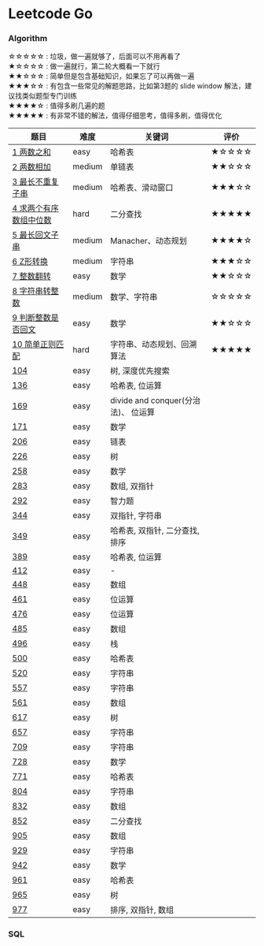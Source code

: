 # Leetcode Go

### Algorithm 

☆☆☆☆☆ :  垃圾，做一遍就够了，后面可以不用再看了     
★☆☆☆☆ :  做一遍就行，第二轮大概看一下就行      
★★☆☆☆ :  简单但是包含基础知识，如果忘了可以再做一遍   
★★★☆☆ :  有包含一些常见的解题思路，比如第3题的 slide window 解法，建议找类似题型专门训练     
★★★★☆ :  值得多刷几遍的题  
★★★★★ :  有非常不错的解法，值得仔细思考，值得多刷，值得优化    

题目 | 难度 | 关键词 | 评价| 
----|----|----|----|
[1 两数之和](./algs/1.go)|easy| 哈希表  | ★☆☆☆☆
[2 两数相加](./algs/2.go) | medium | 单链表 |★★☆☆☆
[3 最长不重复子串](./algs/3.go)|medium | 哈希表、滑动窗口 | ★★★☆☆
[4 求两个有序数组中位数](./algs/4.go) | hard | 二分查找  |★★★★★
[5 最长回文子串](./algs/5.go) | medium | Manacher、动态规划 | ★★★★☆ |
[6 Z形转换](./algs/6.go) | medium | 字符串 | ★★★☆☆ | 
[7 整数翻转](./algs/7.go) | easy| 数学 |  ★★☆☆☆
[8 字符串转整数](./algs/8.go) | medium | 数学、字符串 | ☆☆☆☆☆  
[9 判断整数是否回文](./algs/9.go) | easy |  数学 | ★★☆☆☆ 
[10 简单正则匹配](./algs/10.go) | hard | 字符串、动态规划、回溯算法 | ★★★★★ 
[104](./algs/104.go) | easy | 树, 深度优先搜索
[136](./algs/136.go) | easy | 哈希表, 位运算
[169](./algs/169.go) | easy | divide and conquer(分治法)、 位运算
[171](./algs/171.go) | easy | 数学
[206](./algs/206.go) | easy | 链表
[226](./algs/226.go) | easy | 树
[258](./algs/258.go) | easy | 数学
[283](./algs/283.go) | easy | 数组, 双指针
[292](./algs/292.go) | easy | 智力题 
[344](./algs/344.go) | easy | 双指针, 字符串
[349](./algs/349.go) | easy | 哈希表, 双指针, 二分查找, 排序
[389](./algs/389.go) | easy | 哈希表, 位运算
[412](./algs/412.go) | easy | -
[448](./algs/448.go) | easy | 数组
[461](./algs/461.go) | easy | 位运算
[476](./algs/476.go) | easy | 位运算
[485](./algs/485.go) | easy | 数组
[496](./algs/496.go) | easy | 栈
[500](./algs/500.go) | easy | 哈希表
[520](./algs/520.go) | easy | 字符串
[557](./algs/557.go) | easy | 字符串
[561](./algs/561.go) | easy | 数组
[617](./algs/617.go) | easy | 树
[657](./algs/657.go) | easy | 字符串
[709](./algs/709.go) | easy | 字符串
[728](./algs/728.go) | easy | 数学 
[771](./algs/771.go) | easy | 哈希表
[804](./algs/804.go) | easy | 字符串
[832](./algs/832.go) | easy | 数组  
[852](./algs/852.go) | easy | 二分查找
[905](./algs/905.go) | easy | 数组 
[929](./algs/929.go) | easy | 字符串 
[942](./algs/942.go) | easy | 数学 
[961](./algs/961.go) | easy | 哈希表
[965](./algs/965.go) | easy | 树
[977](./algs/977.go) | easy | 排序, 双指针, 数组

### SQL  